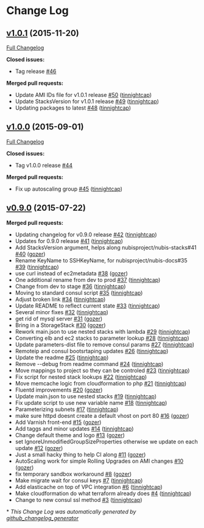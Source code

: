 # Change Log

## [v1.0.1](https://github.com/nubisproject/nubis-mediawiki/tree/v1.0.1) (2015-11-20)
[Full Changelog](https://github.com/nubisproject/nubis-mediawiki/compare/v1.0.0...v1.0.1)

**Closed issues:**

- Tag  release [\#46](https://github.com/nubisproject/nubis-mediawiki/issues/46)

**Merged pull requests:**

- Update AMI IDs file for v1.0.1 release [\#50](https://github.com/nubisproject/nubis-mediawiki/pull/50) ([tinnightcap](https://github.com/tinnightcap))
- Update StacksVersion for v1.0.1 release [\#49](https://github.com/nubisproject/nubis-mediawiki/pull/49) ([tinnightcap](https://github.com/tinnightcap))
- Updating packages to latest [\#48](https://github.com/nubisproject/nubis-mediawiki/pull/48) ([tinnightcap](https://github.com/tinnightcap))

## [v1.0.0](https://github.com/nubisproject/nubis-mediawiki/tree/v1.0.0) (2015-09-01)
[Full Changelog](https://github.com/nubisproject/nubis-mediawiki/compare/v0.9.0...v1.0.0)

**Closed issues:**

- Tag v1.0.0 release [\#44](https://github.com/nubisproject/nubis-mediawiki/issues/44)

**Merged pull requests:**

- Fix up autoscaling group [\#45](https://github.com/nubisproject/nubis-mediawiki/pull/45) ([tinnightcap](https://github.com/tinnightcap))

## [v0.9.0](https://github.com/nubisproject/nubis-mediawiki/tree/v0.9.0) (2015-07-22)
**Merged pull requests:**

- Updating changelog for v0.9.0 release [\#42](https://github.com/nubisproject/nubis-mediawiki/pull/42) ([tinnightcap](https://github.com/tinnightcap))
- Updates for 0.9.0 release [\#41](https://github.com/nubisproject/nubis-mediawiki/pull/41) ([tinnightcap](https://github.com/tinnightcap))
- Add StacksVersion argument, helps along nubisproject/nubis-stacks\#41 [\#40](https://github.com/nubisproject/nubis-mediawiki/pull/40) ([gozer](https://github.com/gozer))
- Rename KeyName to SSHKeyName, for nubisproject/nubis-docs\#35 [\#39](https://github.com/nubisproject/nubis-mediawiki/pull/39) ([tinnightcap](https://github.com/tinnightcap))
- use curl instead of ec2metadata [\#38](https://github.com/nubisproject/nubis-mediawiki/pull/38) ([gozer](https://github.com/gozer))
- One additional rename from dev to prod [\#37](https://github.com/nubisproject/nubis-mediawiki/pull/37) ([tinnightcap](https://github.com/tinnightcap))
- Change from dev to stage [\#36](https://github.com/nubisproject/nubis-mediawiki/pull/36) ([tinnightcap](https://github.com/tinnightcap))
- Moving to standard consul script [\#35](https://github.com/nubisproject/nubis-mediawiki/pull/35) ([tinnightcap](https://github.com/tinnightcap))
- Adjust broken link [\#34](https://github.com/nubisproject/nubis-mediawiki/pull/34) ([tinnightcap](https://github.com/tinnightcap))
- Update README to reflect current state [\#33](https://github.com/nubisproject/nubis-mediawiki/pull/33) ([tinnightcap](https://github.com/tinnightcap))
- Several minor fixes [\#32](https://github.com/nubisproject/nubis-mediawiki/pull/32) ([tinnightcap](https://github.com/tinnightcap))
- get rid of mysql server [\#31](https://github.com/nubisproject/nubis-mediawiki/pull/31) ([gozer](https://github.com/gozer))
- Bring in a StorageStack [\#30](https://github.com/nubisproject/nubis-mediawiki/pull/30) ([gozer](https://github.com/gozer))
- Rework main.json to use nested stacks with lambda [\#29](https://github.com/nubisproject/nubis-mediawiki/pull/29) ([tinnightcap](https://github.com/tinnightcap))
- Converting elb and ec2 stacks to parameter lookup [\#28](https://github.com/nubisproject/nubis-mediawiki/pull/28) ([tinnightcap](https://github.com/tinnightcap))
- Update parameters-dist file to remove consul params [\#27](https://github.com/nubisproject/nubis-mediawiki/pull/27) ([tinnightcap](https://github.com/tinnightcap))
- Remoteip and consul bootsrtaping updates [\#26](https://github.com/nubisproject/nubis-mediawiki/pull/26) ([tinnightcap](https://github.com/tinnightcap))
- Update the readme [\#25](https://github.com/nubisproject/nubis-mediawiki/pull/25) ([tinnightcap](https://github.com/tinnightcap))
- Remove --debug from readme command [\#24](https://github.com/nubisproject/nubis-mediawiki/pull/24) ([tinnightcap](https://github.com/tinnightcap))
- Move mappings to project so they can be controled [\#23](https://github.com/nubisproject/nubis-mediawiki/pull/23) ([tinnightcap](https://github.com/tinnightcap))
- Fix script for nested stack lookups [\#22](https://github.com/nubisproject/nubis-mediawiki/pull/22) ([tinnightcap](https://github.com/tinnightcap))
- Move memcache logic from cloudformation to php [\#21](https://github.com/nubisproject/nubis-mediawiki/pull/21) ([tinnightcap](https://github.com/tinnightcap))
- Fluentd improvements [\#20](https://github.com/nubisproject/nubis-mediawiki/pull/20) ([gozer](https://github.com/gozer))
- Update main.json to use nested stacks [\#19](https://github.com/nubisproject/nubis-mediawiki/pull/19) ([tinnightcap](https://github.com/tinnightcap))
- Fix update script to use new variable name [\#18](https://github.com/nubisproject/nubis-mediawiki/pull/18) ([tinnightcap](https://github.com/tinnightcap))
- Parameterizing subnets [\#17](https://github.com/nubisproject/nubis-mediawiki/pull/17) ([tinnightcap](https://github.com/tinnightcap))
- make sure httpd doesnt create a default vhost on port 80 [\#16](https://github.com/nubisproject/nubis-mediawiki/pull/16) ([gozer](https://github.com/gozer))
- Add Varnish front-end [\#15](https://github.com/nubisproject/nubis-mediawiki/pull/15) ([gozer](https://github.com/gozer))
- Add taggs and minor updates [\#14](https://github.com/nubisproject/nubis-mediawiki/pull/14) ([tinnightcap](https://github.com/tinnightcap))
- Change default theme and logo [\#13](https://github.com/nubisproject/nubis-mediawiki/pull/13) ([gozer](https://github.com/gozer))
- set IgnoreUnmodifiedGroupSizeProperties otherwise we update on each update [\#12](https://github.com/nubisproject/nubis-mediawiki/pull/12) ([gozer](https://github.com/gozer))
- Just a small hacky thing to help CI along [\#11](https://github.com/nubisproject/nubis-mediawiki/pull/11) ([gozer](https://github.com/gozer))
- AutoScaling work for simple Rolling Upgrades on AMI changes [\#10](https://github.com/nubisproject/nubis-mediawiki/pull/10) ([gozer](https://github.com/gozer))
- fix temporary sandbox workaround [\#8](https://github.com/nubisproject/nubis-mediawiki/pull/8) ([gozer](https://github.com/gozer))
- Make migrate wait for consul keys [\#7](https://github.com/nubisproject/nubis-mediawiki/pull/7) ([tinnightcap](https://github.com/tinnightcap))
- Add elasticache on top of VPC integration [\#6](https://github.com/nubisproject/nubis-mediawiki/pull/6) ([tinnightcap](https://github.com/tinnightcap))
- Make cloudformation do what terraform already does [\#4](https://github.com/nubisproject/nubis-mediawiki/pull/4) ([tinnightcap](https://github.com/tinnightcap))
- Change to new consul ssl method [\#3](https://github.com/nubisproject/nubis-mediawiki/pull/3) ([tinnightcap](https://github.com/tinnightcap))



\* *This Change Log was automatically generated by [github_changelog_generator](https://github.com/skywinder/Github-Changelog-Generator)*